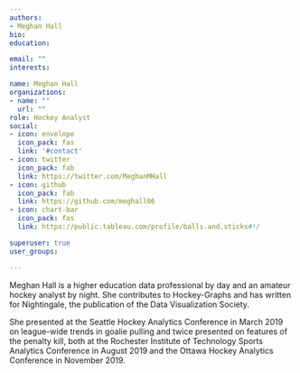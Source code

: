 ```yaml
---
authors:
- Meghan Hall
bio: 
education:

email: ""
interests:

name: Meghan Hall
organizations:
- name: ""
  url: ""
role: Hockey Analyst
social:
- icon: envelope
  icon_pack: fas
  link: '#contact'
- icon: twitter
  icon_pack: fab
  link: https://twitter.com/MeghanMHall
- icon: github
  icon_pack: fab
  link: https://github.com/meghall06
- icon: chart-bar
  icon_pack: fas
  link: https://public.tableau.com/profile/balls.and.sticks#!/

superuser: true
user_groups:

---
```


Meghan Hall is a higher education data professional by day and an amateur hockey analyst by night. She contributes to Hockey-Graphs and has written for Nightingale, the publication of the Data Visualization Society. 

She presented at the Seattle Hockey Analytics Conference in March 2019 on league-wide trends in goalie pulling and twice presented on features of the penalty kill, both at the Rochester Institute of Technology Sports Analytics Conference in August 2019 and the Ottawa Hockey Analytics Conference in November 2019.
